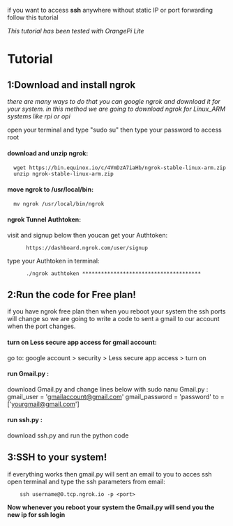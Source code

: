 if you want to access **ssh** anywhere without static IP or port forwarding follow this tutorial

*This tutorial has been tested with OrangePi Lite*

# Tutorial

## 1:Download and install ngrok

  *there are many ways to do that you can google ngrok and download it for your system.
  in this method we are going to download ngrok for Linux_ARM systems like rpi or opi*
  
  open your terminal and type "sudo su" then type your password to access root
  
  #### download and unzip ngrok:
      wget https://bin.equinox.io/c/4VmDzA7iaHb/ngrok-stable-linux-arm.zip 
      unzip ngrok-stable-linux-arm.zip
      
  #### move ngrok to /usr/local/bin:
      mv ngrok /usr/local/bin/ngrok
  #### ngrok Tunnel Authtoken:
   visit and signup below then youcan get your Authtoken:
   
          https://dashboard.ngrok.com/user/signup
          
   type your Authtoken in terminal:
   
          ./ngrok authtoken **************************************
          
## 2:Run the code for Free plan!
   
   if you have ngrok free plan then when you reboot your system the ssh ports will change so we are going to write a code to sent a gmail to our account when the port changes.
   
   #### turn on Less secure app access for gmail account:
   go to: google account > security > Less secure app access > turn on
       
   #### run Gmail.py :
   download Gmail.py and change lines below with sudo nanu Gmail.py :
        gmail_user = 'gmailaccount@gmail.com'
        gmail_password = 'password'
        to = ['yourgmail@gmail.com']
        
   #### run ssh.py :
   download ssh.py and run the python code
        
  ## 3:SSH to your system!
   if everything works then gmail.py will sent an email to you to acces ssh
   open terminal and type the ssh parameters from email:
   
        ssh username@0.tcp.ngrok.io -p <port>
 
        
 **Now whenever you reboot your system the Gmail.py will send you the new ip for ssh login**
